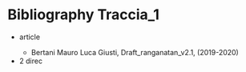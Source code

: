 # Bibliography Traccia_1

<ul>
  <li>article</li>
    <ul>
      <li>Bertani Mauro Luca Giusti, Draft_ranganatan_v2.1, (2019-2020)</li>
    </ul>
  <li>2 direc</li>
</ul>

